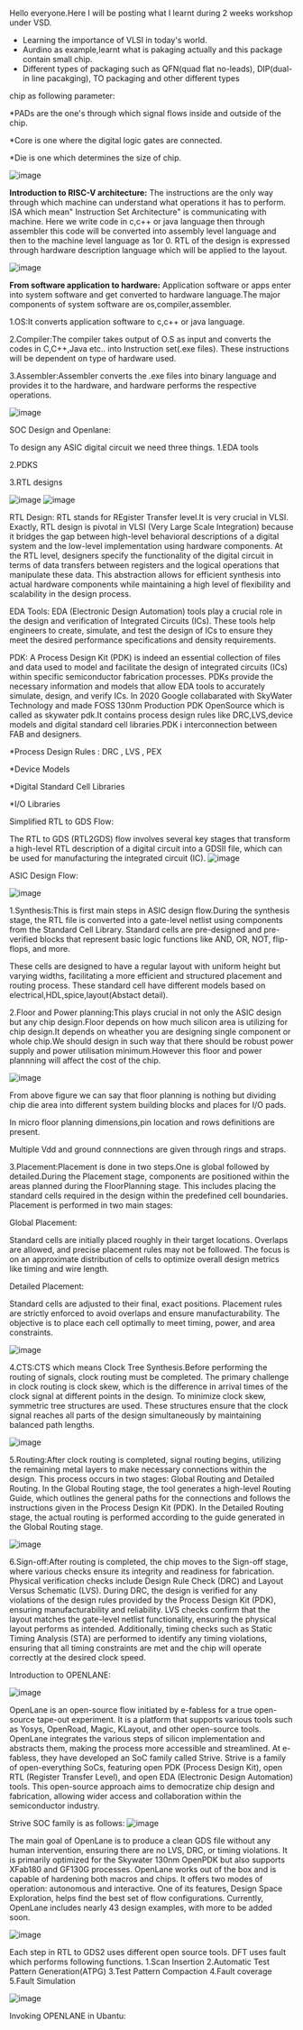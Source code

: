 Hello everyone.Here I will be posting what I learnt during 2 weeks workshop under VSD.
* Learning the importance of VLSI in today's world.
* Aurdino as example,learnt what is pakaging actually and this package contain small chip.
* Different types of packaging such as QFN(quad flat no-leads), DIP(dual-in line pacakging), TO packaging and other different types

  
 chip as following parameter:
 
 *PADs are the one's through which signal flows inside and outside of the chip.
 
 *Core is one where the digital logic gates are connected.
 
 *Die is one which determines the size of chip.
 
  ![image](https://github.com/Soumya-Puranikamath/Vlsi-workshop/assets/169351521/862c8752-34a2-451e-bb41-6cf7751b1d70)

**Introduction to RISC-V architecture:**
The instructions are the only way through  which  machine can understand  what operations it has to perform. ISA which mean" Instruction Set Architecture" is communicating with machine. Here we write code in c,c++ or java language then through assembler this code will be converted into assembly level language and then to the machine level language as 1or 0. 
RTL  of the design is expressed through hardware description language which will be applied to the layout. 

![image](https://github.com/Soumya-Puranikamath/Vlsi-workshop/assets/169351521/25690e6d-550b-4de7-a0eb-664b3692db0b)

**From software application to hardware:**
Application software or apps enter into system software and get converted to hardware language.The major components of system software are os,compiler,assembler.

1.OS:It converts application software to c,c++ or java language.

2.Compiler:The compiler takes output of O.S as input and converts the codes in C,C++,Java etc.. into Instruction set(.exe files). These instructions will be dependent on type of hardware used.

3.Assembler:Assembler converts the .exe files into binary language and provides it to the hardware, and hardware performs the respective operations.

![image](https://github.com/Soumya-Puranikamath/Vlsi-workshop/assets/169351521/2d9593a4-09d9-457f-86cf-5aa9f246bd5c)

SOC Design and Openlane:

 To design any ASIC digital circuit we need three things.
 1.EDA tools

 2.PDKS

 3.RTL designs


![image](https://github.com/Soumya-Puranikamath/Vlsi-workshop/assets/169351521/7870e2e2-9ae4-4195-aa81-7f39fa96b60b) ![image](https://github.com/Soumya-Puranikamath/Vlsi-workshop/assets/169351521/4ebf2497-4804-4292-a4cd-21647a1138f7)


RTL Design:
RTL stands for REgister Transfer level.It is very crucial in  VLSI.
Exactly, RTL design is pivotal in VLSI (Very Large Scale Integration) because it bridges the gap between high-level behavioral descriptions of a digital system and the low-level implementation using hardware components. At the RTL level, designers specify the functionality of the digital circuit in terms of data transfers between registers and the logical operations that manipulate these data. This abstraction allows for efficient synthesis into actual hardware components while maintaining a high level of flexibility and scalability in the design process.

EDA Tools:
EDA (Electronic Design Automation) tools play a crucial role in the design and verification of Integrated Circuits (ICs). These tools help engineers to create, simulate, and test the design of ICs to ensure they meet the desired performance specifications and density requirements. 

PDK:
A Process Design Kit (PDK) is indeed an essential collection of files and data used to model and facilitate the design of integrated circuits (ICs) within specific semiconductor fabrication processes. PDKs provide the necessary information and models that allow EDA tools to accurately simulate, design, and verify ICs. In 2020 Google collabarated with SkyWater Technology and made FOSS 130nm Production PDK OpenSource which is called as skywater pdk.It contains  process design rules like DRC,LVS,device models and digital standard cell libraries.PDK i interconnection between FAB and designers.

*Process Design Rules : DRC , LVS , PEX

*Device Models

*Digital Standard Cell Libraries

*I/O Libraries 

Simplified RTL to GDS Flow:

The RTL to GDS (RTL2GDS) flow involves several key stages that transform a high-level RTL description of a digital circuit into a GDSII file, which can be used for manufacturing the integrated circuit (IC). 
![image](https://github.com/Soumya-Puranikamath/Vlsi-workshop/assets/169351521/4612cf58-cff3-4218-84b0-6ba32f84ed75)


ASIC Design Flow:

![image](https://github.com/Soumya-Puranikamath/Vlsi-workshop/assets/169351521/23437728-8900-470a-a89b-6578b358bcf6)

1.Synthesis:This is first main steps in ASIC design flow.During the synthesis stage, the RTL file is converted into a gate-level netlist using components from the Standard Cell Library. Standard cells are pre-designed and pre-verified blocks that represent basic logic functions like AND, OR, NOT, flip-flops, and more. 

These cells are designed to have a regular layout with uniform height but varying widths, facilitating a more efficient and structured placement and routing process.
These standard cell have different models based on electrical,HDL,spice,layout(Abstact detail).

2.Floor and Power planning:This plays crucial in not only the ASIC design but any chip design.Floor depends on how much silicon area is utilizing for chip design.It depends on wheather you are designing single component or whole chip.We should design in such way that there should be robust power supply and power utilisation minimum.However this floor and power plannning will affect the cost of the chip.

![image](https://github.com/Soumya-Puranikamath/Vlsi-workshop/assets/169351521/193c0d31-8971-4e97-b7ed-c68f250c89fe)

From above figure we can say that floor planning is nothing but dividing chip die area into different system building blocks and places for I/O pads.

In micro floor planning dimensions,pin location and rows definitions are present.


Multiple Vdd and ground connnections are given through rings and straps.

3.Placement:Placement is done in two steps.One is global followed by detailed.During the Placement stage, components are positioned within the areas planned during the FloorPlanning stage. This includes placing the standard cells required in the design within the predefined cell boundaries. Placement is performed in two main stages:

Global Placement:

Standard cells are initially placed roughly in their target locations.
Overlaps are allowed, and precise placement rules may not be followed.
The focus is on an approximate distribution of cells to optimize overall design metrics like timing and wire length.

Detailed Placement:

Standard cells are adjusted to their final, exact positions.
Placement rules are strictly enforced to avoid overlaps and ensure manufacturability.
The objective is to place each cell optimally to meet timing, power, and area constraints.

![image](https://github.com/Soumya-Puranikamath/Vlsi-workshop/assets/169351521/86cbd35c-0a9e-4d55-a7b3-379632111041)

4.CTS:CTS which means Clock Tree Synthesis.Before performing the routing of signals, clock routing must be completed. The primary challenge in clock routing is clock skew, which is the difference in arrival times of the clock signal at different points in the design. To minimize clock skew, symmetric tree structures are used. These structures ensure that the clock signal reaches all parts of the design simultaneously by maintaining balanced path lengths.

![image](https://github.com/Soumya-Puranikamath/Vlsi-workshop/assets/169351521/4d459760-576d-4d39-8e97-1cf8f664d64e)

5.Routing:After clock routing is completed, signal routing begins, utilizing the remaining metal layers to make necessary connections within the design. This process occurs in two stages: Global Routing and Detailed Routing. In the Global Routing stage, the tool generates a high-level Routing Guide, which outlines the general paths for the connections and follows the instructions given in the Process Design Kit (PDK). In the Detailed Routing stage, the actual routing is performed according to the guide generated in the Global Routing stage.

![image](https://github.com/Soumya-Puranikamath/Vlsi-workshop/assets/169351521/51fc4714-73e5-4707-b362-112644837399)

6.Sign-off:After routing is completed, the chip moves to the Sign-off stage, where various checks ensure its integrity and readiness for fabrication. Physical verification checks include Design Rule Check (DRC) and Layout Versus Schematic (LVS). During DRC, the design is verified for any violations of the design rules provided by the Process Design Kit (PDK), ensuring manufacturability and reliability. LVS checks confirm that the layout matches the gate-level netlist functionality, ensuring the physical layout performs as intended. Additionally, timing checks such as Static Timing Analysis (STA) are performed to identify any timing violations, ensuring that all timing constraints are met and the chip will operate correctly at the desired clock speed. 

Introduction to OPENLANE:

![image](https://github.com/Soumya-Puranikamath/Vlsi-workshop/assets/169351521/d7786e14-8d96-4e21-9e58-2ad280848d50)

OpenLane is an open-source flow initiated by e-fabless for a true open-source tape-out experiment. It is a platform that supports various tools such as Yosys, OpenRoad, Magic, KLayout, and other open-source tools. OpenLane integrates the various steps of silicon implementation and abstracts them, making the process more accessible and streamlined. At e-fabless, they have developed an SoC family called Strive. Strive is a family of open-everything SoCs, featuring open PDK (Process Design Kit), open RTL (Register Transfer Level), and open EDA (Electronic Design Automation) tools. This open-source approach aims to democratize chip design and fabrication, allowing wider access and collaboration within the semiconductor industry.

Strive SOC family is as follows:
![image](https://github.com/Soumya-Puranikamath/Vlsi-workshop/assets/169351521/c9d4bd98-c4c2-490e-a448-ed8a3e8af4f6)

The main goal of OpenLane is to produce a clean GDS file without any human intervention, ensuring there are no LVS, DRC, or timing violations. It is primarily optimized for the Skywater 130nm OpenPDK but also supports XFab180 and GF130G processes. OpenLane works out of the box and is capable of hardening both macros and chips. It offers two modes of operation: autonomous and interactive. One of its features, Design Space Exploration, helps find the best set of flow configurations. Currently, OpenLane includes nearly 43 design examples, with more to be added soon.

![image](https://github.com/Soumya-Puranikamath/Vlsi-workshop/assets/169351521/96cc2fff-e149-4d2c-9e98-339c69551f6c)

 Each step in RTL to GDS2 uses different open source tools.
 DFT uses fault which performs following functions.
1.Scan Insertion
2.Automatic Test Pattern Generation(ATPG)
3.Test Pattern Compaction
4.Fault coverage
5.Fault Simulation

![image](https://github.com/Soumya-Puranikamath/Vlsi-workshop/assets/169351521/842f5e54-45dd-473d-b76d-071cae9440a1)





Invoking OPENLANE in Ubantu:


